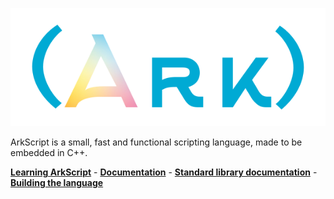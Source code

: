 ![ArkScript logo by Mazz](profile/ArkTransparent.png)

ArkScript is a small, fast and functional scripting language, made to be embedded in C++.

[**Learning ArkScript**](https://arkscript-lang.dev/tutorials/language.html) -
[**Documentation**](https://arkscript-lang.dev/documentation.html) -
[**Standard library documentation**](https://arkscript-lang.dev/std) -
[**Building the language**](https://arkscript-lang.dev/tutorials/building.html)
